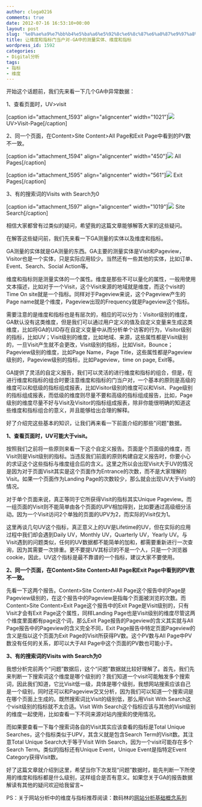 ```yaml
---
author: cloga0216
comments: true
date: 2012-07-16 16:53:10+00:00
layout: post
slug: '%e8%ae%a9%e7%bb%b4%e5%ba%a6%e5%92%8c%e6%8c%87%e6%a0%87%e9%97%a8%e5%bd%93%e6%88%b7%e5%af%b9-%e8%b0%88%e8%b0%88ga%e4%b8%ad%e7%9a%84%e6%b5%8b%e9%87%8f%e5%ae%9e%e4%bd%93'
title: 让维度和指标门当户对-GA中的测量实体、维度和指标
wordpress_id: 1592
categories:
- Digital分析
tags:
- 指标
- 维度
---
```


开始这个话题前，我们先来看一下几个GA中异常数据：

1、查看页面时，UV>visit

[caption id="attachment_1593" align="aligncenter" width="1021"][![](http://www.cloga.info/wp-content/uploads/2012/07/UV-Visit-Page1.jpg)](http://www.cloga.info/wp-content/uploads/2012/07/UV-Visit-Page1.jpg) UV>Visit-Page[/caption]

2、同一个页面，在Content>Site Content>All Page和Exit Page中看到的PV数不一致。<!-- more -->

[caption id="attachment_1594" align="aligncenter" width="450"][![](http://www.cloga.info/wp-content/uploads/2012/07/PV-Allpage.jpg)](http://www.cloga.info/wp-content/uploads/2012/07/PV-Allpage.jpg) All Pages[/caption]

[caption id="attachment_1595" align="aligncenter" width="561"][![](http://www.cloga.info/wp-content/uploads/2012/07/PV-Exitpage1.jpg)](http://www.cloga.info/wp-content/uploads/2012/07/PV-Exitpage1.jpg) Exit Pages[/caption]

3、有的搜索词的Visits with Search为0

[caption id="attachment_1597" align="aligncenter" width="1019"][![](http://www.cloga.info/wp-content/uploads/2012/07/Search-exit.jpg)](http://www.cloga.info/wp-content/uploads/2012/07/Search-exit.jpg) Site Search[/caption]

相信大家都曾有过类似的疑问，希望我的这篇文章能够解答大家的这些疑问。

在解答这些疑问前，我们先来看一下GA测量的实体以及维度和指标。

GA测量的实体就是GA测量的东西。GA主要的测量实体是Visit和Pageview，Visitor也是一个实体，只是实际应用较少。当然还有一些其他的实体，比如订单、Event、Search、Social Action等。

维度和指标则是测量实体的一个属性。维度是那些不可以量化的属性，一般用使用文本描述，比如对于一个Visit，这个Visit来源的地域就是维度，而这个visit的Time On site就是一个指标。同样对于Pageview来说，这个Pageview产生的Page name就是个维度，Pageview出现的Frequency就是Pageview这个指标。

需要注意的是维度和指标也是有层次的，相应的可以分为：Visitor级别的维度，GA默认没有这类维度，但是我们可以通过用户定义的值及自定义变量来生成这类维度，比如将GA的UID存在自定义变量中从而分析单个访客的行为，Visitor级别的指标，比如UV；Visit级别的维度，比如地域、来源，这些属性都是Visit级别的，一旦Visit产生就不会更改，Visit级别的指标，比如Visit，Bounce；Pageview级别的维度，比如Page Name，Page Title，这些属性都是Pageview级别的，Pageview级别的指标，比如Pageview，time on page, Exit等。

GA提供了灵活的自定义报告，我们可以灵活的进行维度和指标的组合，但是，在进行维度和指标的组合时要注意维度和指标的门当户对，一个基本的原则是高级的维度可以和低级的指标组成报表，比如Visitor级别的维度可以和Visit、Page级别的指标组成报表，而低级的维度则尽量不要和高级的指标组成报告，比如，Page级别的维度尽量不好与Visit及Visitor的指标组成报表，除非你能很明确的知道这些维度和指标组合的意义，并且能够给出合理的解释。

好了介绍完这些基本的知识，让我们再来看一下前面介绍的那些"问题"数据。

**1、查看页面时，UV可能大于visit。**

按照我们之前将一些原则来看一下这个自定义报告。页面是个页面级的维度，而Visit则是Visit级别的指标。当违反我们前面的原则构建自定义报告时，你要小心的求证这个这些指标与维度组合后的含义。这里之所以会出现Visit大于UV的情况是因为对于页面Visit其实是这个页面作为Entrance的次数，而不是大家理解的Visit。如果一个页面作为Landing Page的次数较少，那么就会出现UV大于Visit的情况。

对于单个页面来说，真正等同于它所获得Visit的指标其实Unique Pageview。而一组页面的Visit则不能简单由各个页面的UPV相加得到，比如要通过高级细分活动。因为一个Visit访问2个单独的页面的UPV为2，而实际的Visit仅为1。

这里再谈几句UV这个指标，真正意义上的UV是Lifetime的UV，但在实际的应用过程中我们却会遇到Daily UV，Monthly UV，Quarterly UV，Yearly UV。与Visit遇到的问题类似，任何的UV数据都不能简单的加和，都需要重新进行一次查询，因为其需要一次排重。更不要提UV其标识的不是一个人，只是一个浏览器cookie，因此，UV这个指标是最不靠谱的一个指标，建议大家不要使用。

**2、同一个页面，在Content>Site Content>All Page和Exit Page中看到的PV数不一致。**

先看一下这两个报告。Content>Site Content>All Page这个报告中的Page是Pageview级别的，在这个报告中的Pageview是指每个页面被浏览的次数。而Content>Site Content>Exit Page这个报告中的Exit Page是Visit级别的，只有Visit才会有Exit Page这个属性，同样Landing Page也是Visit级别的维度尽管这两个维度里面都有page这个词，那么Exit Page报告的Pageview的含义其实就与All Page报告中的Pageview的含义完全不同，Exit Page报告中特定页面Pageview的含义是指以这个页面为Exit Page的Visit所获得PV数。这个PV数与All Page中PV数没有任何的关系，即可以大于All Page中这个页面的PV数也可能小于。

**3、有的搜索词的Visits with Search为0**

我想分析完前两个“问题”数据后，这个“问题”数据就比较好理解了。首先，我们先来判断一下搜索词这个维度是哪个级别的？我们知道一个visit可能触发多个搜索词，因此我们知道，它比Visit低一级，具体是哪个级别，我想网站搜索应该自己是一个级别，同时还可以和Pageview交叉分析，因为我们可以知道一个搜索词是在哪个页面上生成的。既然搜索词比Visit的级别低，那么用Visit With Search这个visit级别的指标就不太合适。Visit With Search这个指标应该与其他的Visit级别的维度一起使用，比如查看一下不同来源对站内搜索的使用情况。

而如果要查看一下每个搜索词各自的Visit其实应该查看的指标是Total Unique Searches，这个指标类似于UPV，其含义就是包含Search Term的Visit数。其注意Total Unique Search大于等于Visit With Search，因为一个visit可能存在多个Search Term。类似的指标还有Unique Event，Unique Event是指特定Event Category获得Visit数。

好了这篇文章就介绍到这里，希望当你下次发现“问题”数据时，能先判断一下所使用的维度和指标都是什么级别，这样组合是否有意义。如果您关于GA的报告数据解读有其他的疑问欢迎给我留言~

PS：关于网站分析中的维度与指标推荐阅读：数码林的[网站分析基础概念系列](http://blog.digitalforest.cn/webanalytics-basic-catalogue)
